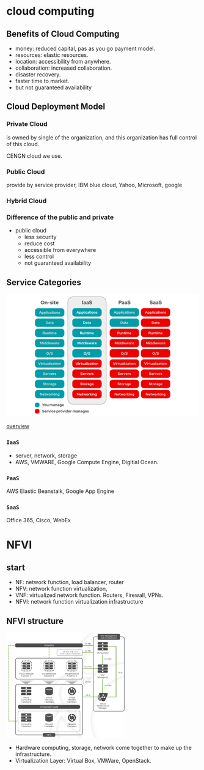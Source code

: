 # cloud computing

## Benefits of Cloud Computing

- money: reduced capital, pas as you go payment model.
- resources: elastic resources.
- location: accessibility from anywhere.
- collaboration: increased collaboration.
- disaster recovery.
- faster time to market.
- but not guaranteed availability

## Cloud Deployment Model

### Private Cloud

is owned by single of the organization, and this organization has full control of this cloud.

CENGN cloud we use.

### Public Cloud

provide by service provider, IBM blue cloud, Yahoo, Microsoft, google

### Hybrid Cloud

### Difference of the public and private

- public cloud
  - less security
  - reduce cost
  - accessible from everywhere
  - less control
  - not guaranteed availability

## Service Categories

<img src="img/iaas-paas-saas.png" style="zoom:50%;" />

[overview](https://www.bigcommerce.com/blog/saas-vs-paas-vs-iaas/#examples-of-saas-paas-and-iaas)

### `IaaS`

- server, network, storage
- AWS, VMWARE, Google Compute Engine, Digitial Ocean.

### `PaaS`

AWS Elastic Beanstalk, Google App Engine

### `SaaS`

Office 365, Cisco, WebEx

# NFVI

## start

- NF: network function, load balancer, router
- NFV: network function virtualization, 
- VNF: virtualized network function. Routers, Firewall, VPNs.
- NFVI: network function virtualization infrastructure

## NFVI structure

<img src="img/architecture_of_NFVI.png" style="zoom:50%;" />



- Hardware computing, storage, network come together to make up the infrastructure.
- Virtualization Layer: Virtual Box, VMWare, OpenStack.